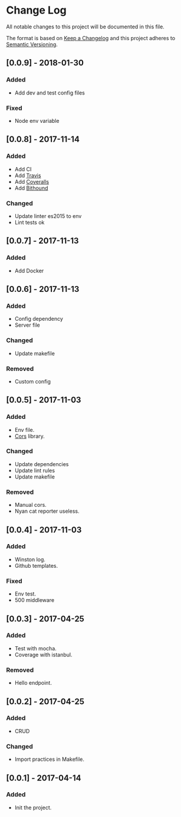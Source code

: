 # Change Log
All notable changes to this project will be documented in this file.

The format is based on [Keep a Changelog](http://keepachangelog.com/)
and this project adheres to [Semantic Versioning](http://semver.org/).

## [0.0.9] - 2018-01-30
### Added
- Add dev and test config files
### Fixed
- Node env variable

## [0.0.8] - 2017-11-14
### Added
- Add CI
- Add [Travis](https://travis-ci.org/alexvndre/expressjs-starter-pack)
- Add [Coveralls](https://coveralls.io/github/alexvndre/expressjs-starter-pack)
- Add [Bithound](https://www.bithound.io/github/alexvndre/expressjs-starter-pack/master)
### Changed
- Update linter es2015 to env
- Lint tests ok

## [0.0.7] - 2017-11-13
### Added
- Add Docker

## [0.0.6] - 2017-11-13
### Added
- Config dependency
- Server file
### Changed
- Update makefile
### Removed
- Custom config

## [0.0.5] - 2017-11-03
### Added
- Env file.
- [Cors](https://github.com/expressjs/cors) library.
### Changed
- Update dependencies
- Update lint rules
- Update makefile
### Removed
- Manual cors.
- Nyan cat reporter useless.

## [0.0.4] - 2017-11-03
### Added
- Winston log.
- Github templates.
### Fixed
- Env test.
- 500 middleware

## [0.0.3] - 2017-04-25
### Added
- Test with mocha.
- Coverage with istanbul.
### Removed
- Hello endpoint.

## [0.0.2] - 2017-04-25
### Added
- CRUD
### Changed
- Import practices in Makefile.

## [0.0.1] - 2017-04-14
### Added
- Init the project.
